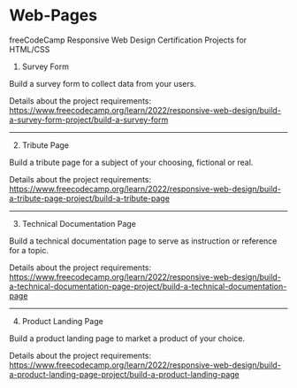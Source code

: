 # Web-Pages
freeCodeCamp Responsive Web Design Certification Projects for HTML/CSS

1. Survey Form

Build a survey form to collect data from your users.

Details about the project requirements: https://www.freecodecamp.org/learn/2022/responsive-web-design/build-a-survey-form-project/build-a-survey-form

-------------

2. Tribute Page 

Build a tribute page for a subject of your choosing, fictional or real.

Details about the project requirements: https://www.freecodecamp.org/learn/2022/responsive-web-design/build-a-tribute-page-project/build-a-tribute-page

-----------

3. Technical Documentation Page

Build a technical documentation page to serve as instruction or reference for a topic.

Details about the project requirements: https://www.freecodecamp.org/learn/2022/responsive-web-design/build-a-technical-documentation-page-project/build-a-technical-documentation-page

---------

4. Product Landing Page

Build a product landing page to market a product of your choice.

Details about the project requirements: https://www.freecodecamp.org/learn/2022/responsive-web-design/build-a-product-landing-page-project/build-a-product-landing-page
